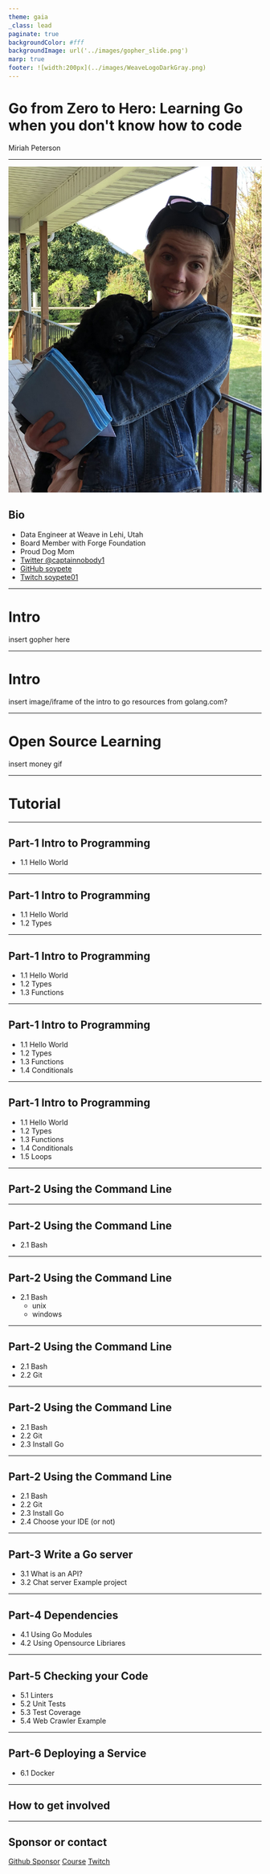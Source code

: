 ```yaml
---
theme: gaia
_class: lead
paginate: true
backgroundColor: #fff
backgroundImage: url('../images/gopher_slide.png')
marp: true
footer: ![width:200px](../images/WeaveLogoDarkGray.png)
---
```


# Go from Zero to Hero: Learning Go when you don't know how to code
Miriah Peterson
___
![bg right fit](../images/IMG_3232.jpg)

## Bio
- Data Engineer at Weave in Lehi, Utah
- Board Member with Forge Foundation
- Proud Dog Mom
- [Twitter @captainnobody1](https://www.twitter.com/captainnobody1)
- [GitHub soypete](https://www.github.com/soypete)
- [Twitch soypete01](https://twitch.tv/soypete01)

---
# Intro

insert gopher here
<!--- 
- Why Go. reabability, speed, stability
- go was my first language
--->
---
# Intro
insert image/iframe of the intro to go resources from golang.com? 
<!---
- most existing tutorials do not cater to persons who have little to no understanding of basic programing concepts
--->
---
# Open Source Learning
insert money gif

---
# Tutorial
<!---
if you get this live then iframe of site here
--->
---

## Part-1 Intro to Programming

* 1.1 Hello World
<!--- starting with hello world allows us to explain how go programs run. not how they compile, but how they run. We explain the main funtion, package declaration, and file oranization. This is the starting point for learning how to read code. --->
---

## Part-1 Intro to Programming

* 1.1 Hello World
* 1.2 Types
<!---
- types are how we store information
- we naturally understand that numbers are different than letters, which are different than words. In programing we have to learn to specify that. 
--->
---
## Part-1 Intro to Programming

* 1.1 Hello World
* 1.2 Types
* 1.3 Functions
<!---
- functions give the writer the ability to express themselves
- we have to cover two aspects, both using and defining functions
--->
---
## Part-1 Intro to Programming

* 1.1 Hello World
* 1.2 Types
* 1.3 Functions
* 1.4 Conditionals
<!--- 
we split control flow into two sections
the first deals with conditions, if/else and switch statements
--->

---
## Part-1 Intro to Programming

* 1.1 Hello World
* 1.2 Types
* 1.3 Functions
* 1.4 Conditionals
* 1.5 Loops

<!--- 
last section is the for loop. by the time we cover this any learner can write a pretty basic go program.  
--->
---
## Part-2 Using the Command Line
<!--- they can probably write 90% of the code I write daily at work. but if you dig into the tutorial I have intentionally shielded them from the compiler and most of the go tooling. this is because for a first time 
--->
---
## Part-2 Using the Command Line

- 2.1 Bash

---
## Part-2 Using the Command Line

- 2.1 Bash
    * unix
    * windows

---
## Part-2 Using the Command Line

- 2.1 Bash
- 2.2 Git

---
## Part-2 Using the Command Line

- 2.1 Bash
- 2.2 Git
- 2.3 Install Go

---

## Part-2 Using the Command Line

- 2.1 Bash
- 2.2 Git
- 2.3 Install Go
- 2.4 Choose your IDE (or not)

---
## Part-3 Write a Go server

- 3.1 What is an API?
- 3.2 Chat server Example project

---

## Part-4 Dependencies
<!--- first time venturing outside the standard lib--->

- 4.1 Using Go Modules
- 4.2 Using Opensource Libriares

---

## Part-5 Checking your Code

* 5.1 Linters
* 5.2 Unit Tests
* 5.3 Test Coverage
* 5.4 Web Crawler Example

---

## Part-6 Deploying a Service

* 6.1 Docker

---

## How to get involved

---

## Sponsor or contact 
[Github Sponsor]()
[Course]()
[Twitch]()